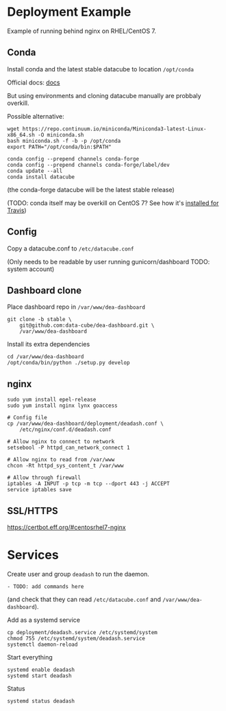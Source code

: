 
# Deployment Example

Example of running behind nginx on RHEL/CentOS 7.

## Conda

Install conda and the latest stable datacube to location `/opt/conda`

Official docs: [docs](http://datacube-core.readthedocs.io/en/stable/ops/conda.html)

But using environments and cloning datacube manually are probbaly overkill.

Possible alternative:

    wget https://repo.continuum.io/miniconda/Miniconda3-latest-Linux-x86_64.sh -O miniconda.sh
    bash miniconda.sh -f -b -p /opt/conda
    export PATH="/opt/conda/bin:$PATH"
    
    conda config --prepend channels conda-forge
    conda config --prepend channels conda-forge/label/dev
    conda update --all
    conda install datacube

(the conda-forge datacube will be the latest stable release)

(TODO: conda itself may be overkill on CentOS 7? See how it's 
[installed for Travis](https://github.com/opendatacube/datacube-core/blob/develop/.travis.yml))
## Config

Copy a datacube.conf to `/etc/datacube.conf`

(Only needs to be readable by user running gunicorn/dashboard TODO: system account)

## Dashboard clone

Place dashboard repo in `/var/www/dea-dashboard`

    git clone -b stable \
        git@github.com:data-cube/dea-dashboard.git \
        /var/www/dea-dashboard
    
Install its extra dependencies

    cd /var/www/dea-dashboard    
    /opt/conda/bin/python ./setup.py develop

## nginx

    sudo yum install epel-release
    sudo yum install nginx lynx goaccess
    
    # Config file
    cp /var/www/dea-dashboard/deployment/deadash.conf \
        /etc/nginx/conf.d/deadash.conf
    
    # Allow nginx to connect to network
    setsebool -P httpd_can_network_connect 1
    
    # Allow nginx to read from /var/www
    chcon -Rt httpd_sys_content_t /var/www

    # Allow through firewall
    iptables -A INPUT -p tcp -m tcp --dport 443 -j ACCEPT
    service iptables save


## SSL/HTTPS

https://certbot.eff.org/#centosrhel7-nginx

# Services

Create user and group `deadash` to run the daemon.

    - TODO: add commands here

(and check that they can read  `/etc/datacube.conf` and `/var/www/dea-dashboard`).
 
Add as a systemd service

    cp deployment/deadash.service /etc/systemd/system
    chmod 755 /etc/systemd/system/deadash.service  
    systemctl daemon-reload
    
Start everything

    systemd enable deadash
    systemd start deadash

Status

    systemd status deadash
